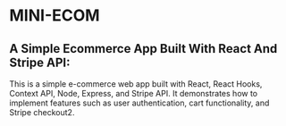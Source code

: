 # MINI-ECOM

## A Simple Ecommerce App Built With React And Stripe API:

 This is a simple e-commerce web app built with React, React Hooks, Context API, Node, Express, and Stripe API. It demonstrates how to implement features such as user authentication, cart functionality, and Stripe checkout2.